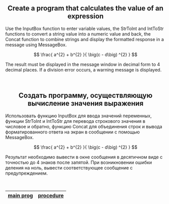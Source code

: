 <h2 align="center">Create a program that calculates the value of an expression</h2>

Use the InputBox function to enter variable values, the StrToInt and IntToStr functions to convert a string value into a numeric value and back, the Concat function to combine strings and display the formatted response in a message using MessageBox.

$$  \frac{ a^{2} + b^{2} }{  \big(c - d\big) ^{2} } $$

The result must be displayed in the message window in decimal form to 4 decimal places. If a division error occurs, a warning message is displayed.

<br>

<h2 align="center">Создать программу, осуществляющую вычисление значения выражения</h2>

Использовать функцию InputBox для ввода значений переменных, функции StrToInt и IntToStr для перевода строкового значения в числовое и обратно, функцию Concat для объединения строк и вывода форматированного ответа на экран в сообщении с помощью MessageBox.

$$  \frac{ a^{2} + b^{2} }{  \big(c - d\big) ^{2} } $$

Результат необходимо вывести в окне сообщения в десятичном виде с точностью до 4 знаков после запятой. При возникновении ошибки деления на ноль, вывести соответствующее сообщение 
с предупреждением.

<br>

| [main prog](math.asm)  | [procedure](str.inc)  |
| --- | --- |
